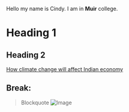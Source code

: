 Hello my name is Cindy.
I am in **Muir** college. 
# Heading 1 
## Heading 2
[How climate change will affect Indian economy](https://www.downtoearth.org.in/news/climate-change/indian-economy-will-be-hit-hard-by-rising-heat-global-report-69238)

Break: 
---
>Blockquote
![Image](https://www.google.com/search?q=ucsd+lightning&source=lnms&tbm=isch&sa=X&ved=2ahUKEwig6_vUnYX3AhUIDkQIHVpeAIYQ_AUoAXoECAEQAw&biw=720&bih=750&dpr=1#imgrc=-Wp6-U3kep-16M)
